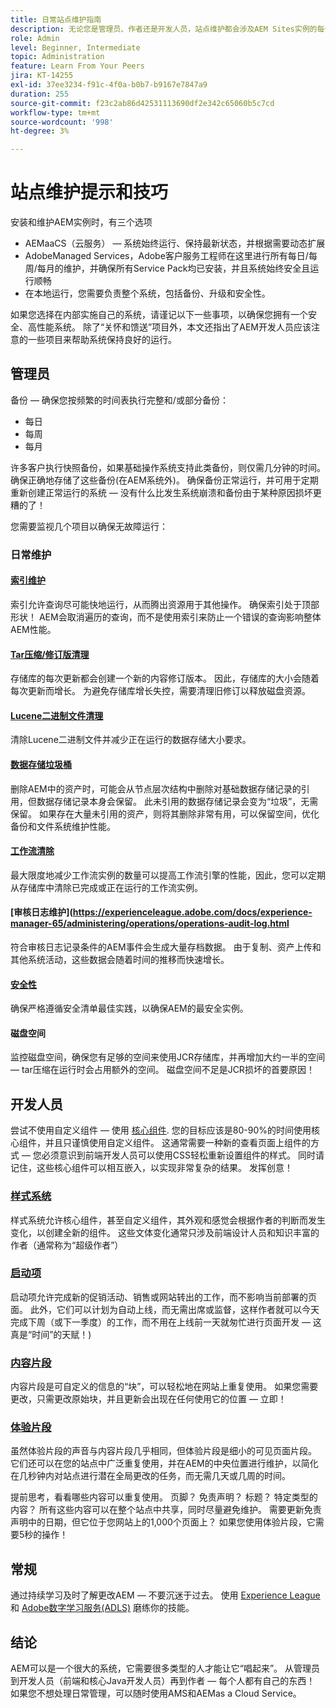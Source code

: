 ```yaml
---
title: 日常站点维护指南
description: 无论您是管理员、作者还是开发人员，站点维护都会涉及AEM Sites实例的每个方面。 使用本指南可确保设置策略以取得成功。
role: Admin
level: Beginner, Intermediate
topic: Administration
feature: Learn From Your Peers
jira: KT-14255
exl-id: 37ee3234-f91c-4f0a-b0b7-b9167e7847a9
duration: 255
source-git-commit: f23c2ab86d42531113690df2e342c65060b5c7cd
workflow-type: tm+mt
source-wordcount: '998'
ht-degree: 3%

---
```


# 站点维护提示和技巧

安装和维护AEM实例时，有三个选项

* AEMaaCS（云服务） — 系统始终运行、保持最新状态，并根据需要动态扩展
* AdobeManaged Services，Adobe客户服务工程师在这里进行所有每日/每周/每月的维护，并确保所有Service Pack均已安装，并且系统始终安全且运行顺畅
* 在本地运行，您需要负责整个系统，包括备份、升级和安全性。

如果您选择在内部实施自己的系统，请谨记以下一些事项，以确保您拥有一个安全、高性能系统。 除了“关怀和馈送”项目外，本文还指出了AEM开发人员应该注意的一些项目来帮助系统保持良好的运行。

## 管理员

备份 — 确保您按频繁的时间表执行完整和/或部分备份：

* 每日
* 每周
* 每月

许多客户执行快照备份，如果基础操作系统支持此类备份，则仅需几分钟的时间。 确保正确地存储了这些备份(在AEM系统外)。 确保备份正常运行，并可用于定期重新创建正常运行的系统 — 没有什么比发生系统崩溃和备份由于某种原因损坏更糟的了！

您需要监视几个项目以确保无故障运行：

### 日常维护

#### [索引维护](https://experienceleague.adobe.com/docs/experience-manager-65/deploying/practices/best-practices-for-queries-and-indexing.html?lang=en)

索引允许查询尽可能快地运行，从而腾出资源用于其他操作。 确保索引处于顶部形状！ AEM会取消遍历的查询，而不是使用索引来防止一个错误的查询影响整体AEM性能。

#### [Tar压缩/修订版清理](https://experienceleague.adobe.com/docs/experience-manager-65/deploying/deploying/revision-cleanup.html?lang=en)

存储库的每次更新都会创建一个新的内容修订版本。 因此，存储库的大小会随着每次更新而增长。 为避免存储库增长失控，需要清理旧修订以释放磁盘资源。

#### [Lucene二进制文件清理](https://experienceleague.adobe.com/docs/experience-manager-65/administering/operations/operations-dashboard.html#automated-maintenance-tasks)

清除Lucene二进制文件并减少正在运行的数据存储大小要求。

#### [数据存储垃圾桶](https://experienceleague.adobe.com/docs/experience-manager-65/administering/operations/data-store-garbage-collection.html)

删除AEM中的资产时，可能会从节点层次结构中删除对基础数据存储记录的引用，但数据存储记录本身会保留。 此未引用的数据存储记录会变为“垃圾”，无需保留。 如果存在大量未引用的资产，则将其删除非常有用，可以保留空间，优化备份和文件系统维护性能。

#### [工作流清除](https://experienceleague.adobe.com/docs/experience-manager-65/administering/operations/workflows-administering.html)

最大限度地减少工作流实例的数量可以提高工作流引擎的性能，因此，您可以定期从存储库中清除已完成或正在运行的工作流实例。

#### [审核日志维护](https://experienceleague.adobe.com/docs/experience-manager-65/administering/operations/operations-audit-log.html

符合审核日志记录条件的AEM事件会生成大量存档数据。 由于复制、资产上传和其他系统活动，这些数据会随着时间的推移而快速增长。

#### [安全性](https://experienceleague.adobe.com/docs/experience-manager-65/administering/security/security-checklist.html?lang=en)

确保严格遵循安全清单最佳实践，以确保AEM的最安全实例。

#### 磁盘空间

监控磁盘空间，确保您有足够的空间来使用JCR存储库，并再增加大约一半的空间 — tar压缩在运行时会占用额外的空间。 磁盘空间不足是JCR损坏的首要原因！

## 开发人员

尝试不使用自定义组件 — 使用 [核心组件](https://www.aemcomponents.dev/). 您的目标应该是80-90%的时间使用核心组件，并且只谨慎使用自定义组件。 这通常需要一种新的查看页面上组件的方式 — 您必须意识到前端开发人员可以使用CSS轻松重新设置组件的样式。 同时请记住，这些核心组件可以相互嵌入，以实现非常复杂的结果。 发挥创意！

### [样式系统](https://experienceleague.adobe.com/docs/experience-manager-65/authoring/siteandpage/style-system.html?lang=en)

样式系统允许核心组件，甚至自定义组件，其外观和感觉会根据作者的判断而发生变化，以创建全新的组件。 这些文体变化通常只涉及前端设计人员和知识丰富的作者（通常称为“超级作者”）

### [启动项](https://experienceleague.adobe.com/docs/experience-manager-cloud-service/content/sites/authoring/launches/overview.html?lang=en)

启动项允许完成新的促销活动、销售或网站转出的工作，而不影响当前部署的页面。 此外，它们可以计划为自动上线，而无需出席或监督，这样作者就可以今天完成下周（或下一季度）的工作，而不用在上线前一天就匆忙进行页面开发 — 这真是“时间”的天赋！)

### [内容片段](https://experienceleague.adobe.com/docs/experience-manager-65/assets/fragments/content-fragments.html)

内容片段是可自定义的信息的“块”，可以轻松地在网站上重复使用。 如果您需要更改，只需更改原始块，并且更新会出现在任何使用它的位置 — 立即！

### [体验片段](https://experienceleague.adobe.com/docs/experience-manager-learn/sites/experience-fragments/experience-fragments-feature-video-use.html?lang=en)

虽然体验片段的声音与内容片段几乎相同，但体验片段是细小的可见页面片段。 它们还可以在您的站点中广泛重复使用，并在AEM的中央位置进行维护，以简化在几秒钟内对站点进行潜在全局更改的任务，而无需几天或几周的时间。

提前思考，看看哪些内容可以重复使用。 页脚？ 免责声明？ 标题？ 特定类型的内容？ 所有这些内容可以在整个站点中共享，同时尽量避免维护。 需要更新免责声明中的日期，但它位于您网站上的1,000个页面上？ 如果您使用体验片段，它需要5秒的操作！

## 常规

通过持续学习及时了解更改AEM — 不要沉迷于过去。 使用 [Experience League](https://experienceleague.adobe.com/docs/experience-manager-learn/sites/overview.html?lang=en) 和 [Adobe数字学习服务(ADLS)](https://learning.adobe.com/) 磨练你的技能。

## 结论

AEM可以是一个很大的系统，它需要很多类型的人才能让它“唱起来”。 从管理员到开发人员（前端和核心Java开发人员）再到作者 — 每个人都有自己的东西！ 如果您不想处理日常管理，可以随时使用AMS和AEMas a Cloud Service。
